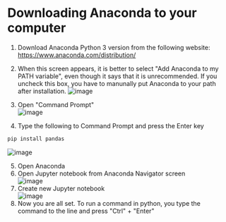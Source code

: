 # Downloading Anaconda to your computer
1. Download Anaconda Python 3 version from the following website:
https://www.anaconda.com/distribution/

2. When this screen appears, it is better to select "Add Anaconda to my PATH variable", even though it says that it is unrecommended. If you uncheck this box, you have to manunally put Anaconda to your path after installation.
![image](https://user-images.githubusercontent.com/48062118/62130248-9a9ff400-b2a6-11e9-8c7d-96bb5628a51e.png)

3. Open "Command Prompt"<br/>
![image](https://user-images.githubusercontent.com/48062118/62130541-3fbacc80-b2a7-11e9-9a4e-10adbc9bdd76.png)

4. Type the following to Command Prompt and press the Enter key
```bash
pip install pandas
```
![image](https://user-images.githubusercontent.com/48062118/62130963-2a926d80-b2a8-11e9-8895-6e54c2daf203.png)

5. Open Anaconda
6. Open Jupyter notebook from Anaconda Navigator screen<br/>
![image](https://user-images.githubusercontent.com/48062118/62131314-f2d7f580-b2a8-11e9-8f94-bd1983a3586e.png)
7. Create new Jupyter notebook<br/>
![image](https://user-images.githubusercontent.com/48062118/62132121-71816280-b2aa-11e9-854b-82ba1acd09e7.png)
8. Now you are all set. To run a command in python, you type the command to the line and press "Ctrl" + "Enter"
